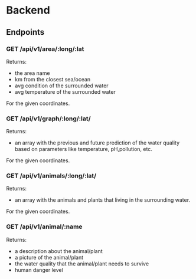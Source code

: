 # Backend

## Endpoints

### GET /api/v1/area/:long/:lat

Returns:
- the area name
- km from the closest sea/ocean
- avg condition of the surrounded water
- avg temperature of the surrounded water

For the given coordinates.

### GET /api/v1/graph/:long/:lat/

Returns:
- an array with the previous and future prediction of the water quality based on parameters like temperature, pH,pollution, etc.

For the given coordinates.

### GET /api/v1/animals/:long/:lat/

Returns:
- an array with the animals and plants that living in the surrounding water.

For the given coordinates.

### GET /api/v1/animal/:name

Returns:
- a description about the animal/plant
- a picture of the animal/plant
- the water quality that the animal/plant needs to survive
- human danger level
